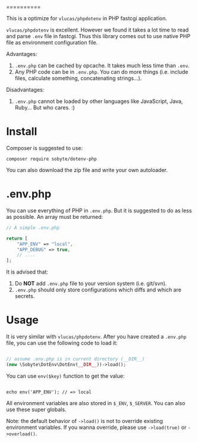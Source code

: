 ==========

This is a optimize for `vlucas/phpdotenv` in PHP fastcgi application. 

`vlucas/phpdotenv` is excellent. However we found it takes a lot time to read and parse `.env` file in fastcgi.
Thus this library comes out to use native PHP file as environment configuration file.

Advantages:

1. `.env.php` can be cached by opcache. It takes much less time than `.env`. 
2. Any PHP code can be in `.env.php`. You can do more things (i.e. include files, calculate something, concatenating strings...).

Disadvantages:

1. `.env.php` cannot be loaded by other languages like JavaScript, Java, Ruby... But who cares. :)

Install
=======

Composer is suggested to use:

```
composer require sobyte/dotenv-php
```

You can also download the zip file and write your own autoloader.


.env.php
========

You can use everything of PHP in `.env.php`. But it is suggested to do as less as possible. An array must be returned:

```php
// A simple .env.php

return [
    "APP_ENV" => "local",
    "APP_DEBUG" => true,
    // ....
];

```

It is advised that:

1. Do **NOT** add `.env.php` file to your version system (i.e. git/svn).
2. `.env.php` should only store configurations which diffs and which are secrets.


Usage
=====

It is very similar with `vlucas/phpdotenv`. After you have created a `.env.php` file, you can use the following code to load it:

```php

// assume .env.php is in current directory (__DIR__)
(new \Sobyte\DotEnv\DotEnv(__DIR__))->load();

```

You can use `env($key)` function to get the value:

```

echo env('APP_ENV'); // => local

```

All environment variables are also stored in `$_ENV`, `$_SERVER`. You can also use these super globals.  


Note: the default behavior of `->load()` is not to override existing environment variables. If you wanna override, please use `->load(true)` or `->overload()`.
